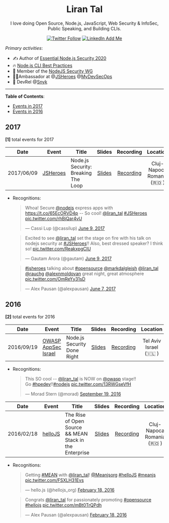 
<p align="center">
  <h1 align="center">
    Liran Tal
  </h1>
  <p align="center">
    I love doing Open Source, Node.js, JavaScript, Web Security & InfoSec, Public Speaking, and Building CLIs.
  </p>
</p>

<p align="center">
<a href=""><img alt="Twitter Follow" src="https://img.shields.io/twitter/follow/liran_tal?style=social"></a>   <a href="https://www.linkedin.com/in/talliran"><img alt="LinkedIn Add Me" src="https://img.shields.io/badge/-Add&nbsp;Me&nbsp;on&nbsp;LinkedIn-blue?style=flat-square&logo=Linkedin&logoColor=white"></a> 
</p>

*Primary activities*:

* ✍️ Author of [Essential Node.js Security 2020](http://bit.ly/securenodejs)
* 🔥 [Node.js CLI Best Practices](https://github.com/lirantal/nodejs-cli-apps-best-practices)
* 💚 Member of the [NodeJS Security WG](https://github.com/nodejs/security-wg)
* 🦸‍♂️Ambassador at @[JSHeroes](https://jsheroes.io/) @[MyDevSecOps](https://www.mydevsecops.io/)
* 🥑 DevRel @[Snyk](https://snyk.io/)

---

**Table of Contents**:

- [Events in 2017](#2017)
- [Events in 2016](#2016)







## 2017

**[1]** total events for 2017


| Date | Event | Title | Slides | Recording | Location | Language |
| :--: | ----- | ----- | :----: | :-------: | :------: | :------: |
| 2017/06/09 | [JSHeroes](https://jsheroes.io) | Node.js Security: Breaking The Loop | [Slides]() | [Recording](https://www.youtube.com/watch?v=DX8FSC_7wRI) | Cluj-Napoca Romania (🇷🇴 ) | English |
* Recognitions:

  <div class='jekyll-twitter-plugin'><blockquote class="twitter-tweet"><p lang="en" dir="ltr">Whoa! Secure <a href="https://twitter.com/nodejs?ref_src=twsrc%5Etfw">@nodejs</a> express apps with <a href="https://t.co/65EcORVD4p">https://t.co/65EcORVD4p</a> -- So cool! <a href="https://twitter.com/liran_tal?ref_src=twsrc%5Etfw">@liran_tal</a> <a href="https://twitter.com/hashtag/JSHeroes?src=hash&amp;ref_src=twsrc%5Etfw">#JSHeroes</a> <a href="https://t.co/rhBjQar4vU">pic.twitter.com/rhBjQar4vU</a></p>&mdash; Cassi Lup (@cassilup) <a href="https://twitter.com/cassilup/status/873099534326353926?ref_src=twsrc%5Etfw">June 9, 2017</a></blockquote></div><div class='jekyll-twitter-plugin'><blockquote class="twitter-tweet"><p lang="en" dir="ltr">Excited to see <a href="https://twitter.com/liran_tal?ref_src=twsrc%5Etfw">@liran_tal</a> set the stage on fire with his talk on nodejs security at <a href="https://twitter.com/hashtag/JSHeroes?src=hash&amp;ref_src=twsrc%5Etfw">#JSHeroes</a>!! Also, best dressed speaker? I think so! <a href="https://t.co/ReakxpgCIU">pic.twitter.com/ReakxpgCIU</a></p>&mdash; Gautam Arora (@gautam) <a href="https://twitter.com/gautam/status/873091903129960448?ref_src=twsrc%5Etfw">June 9, 2017</a></blockquote></div><div class='jekyll-twitter-plugin'><blockquote class="twitter-tweet"><p lang="en" dir="ltr"><a href="https://twitter.com/hashtag/jsheroes?src=hash&amp;ref_src=twsrc%5Etfw">#jsheroes</a> talking about <a href="https://twitter.com/hashtag/opensource?src=hash&amp;ref_src=twsrc%5Etfw">#opensource</a> <a href="https://twitter.com/markdalgleish?ref_src=twsrc%5Etfw">@markdalgleish</a> <a href="https://twitter.com/liran_tal?ref_src=twsrc%5Etfw">@liran_tal</a> <a href="https://twitter.com/rauchg?ref_src=twsrc%5Etfw">@rauchg</a> <a href="https://twitter.com/alexnmoldovan?ref_src=twsrc%5Etfw">@alexnmoldovan</a> great night, great atmosphere <a href="https://t.co/OmReYy31sD">pic.twitter.com/OmReYy31sD</a></p>&mdash; Alex Pausan (@alexpausan) <a href="https://twitter.com/alexpausan/status/872519914568941568?ref_src=twsrc%5Etfw">June 7, 2017</a></blockquote></div>








## 2016

**[2]** total events for 2016


| Date | Event | Title | Slides | Recording | Location | Language |
| :--: | ----- | ----- | :----: | :-------: | :------: | :------: |
| 2016/09/19 | [OWASP AppSec Israel](https://owasp.org/www-chapter-israel/) | Node.js Security Done Right | [Slides](https://www.slideshare.net/LiranTal1/nodejs-security-done-right-tips-and-tricks-they-wont-teach-you-in-school) | [Recording](https://www.youtube.com/watch?v=n9HIfhaSOyc&list=PLA4gj-PiNukcnP0M8exLzXywWI71W4q4R&index=11) | Tel Aviv Israel (🇮🇱 ) | English |
* Recognitions:

  <div class='jekyll-twitter-plugin'><blockquote class="twitter-tweet"><p lang="en" dir="ltr">This SO cool -- <a href="https://twitter.com/liran_tal?ref_src=twsrc%5Etfw">@liran_tal</a> is NOW on <a href="https://twitter.com/owasp?ref_src=twsrc%5Etfw">@owasp</a> stage!!<br>Go <a href="https://twitter.com/hashtag/hpedev?src=hash&amp;ref_src=twsrc%5Etfw">#hpedev</a>!!<a href="https://twitter.com/hashtag/nodejs?src=hash&amp;ref_src=twsrc%5Etfw">#nodejs</a> <a href="https://t.co/13RWGseVfH">pic.twitter.com/13RWGseVfH</a></p>&mdash; Morad Stern (@morad) <a href="https://twitter.com/morad/status/777832266277986304?ref_src=twsrc%5Etfw">September 19, 2016</a></blockquote></div>

| Date | Event | Title | Slides | Recording | Location | Language |
| :--: | ----- | ----- | :----: | :-------: | :------: | :------: |
| 2016/02/18 | [helloJS](https://hellojs.org) | The Rise of Open Source && MEAN Stack in the Enterprise | [Slides]() | [Recording](https://www.youtube.com/watch?v=su0mysF0zN4) | Cluj-Napoca Romania (🇷🇴 ) | English |
* Recognitions:

  <div class='jekyll-twitter-plugin'><blockquote class="twitter-tweet"><p lang="en" dir="ltr">Getting <a href="https://twitter.com/hashtag/MEAN?src=hash&amp;ref_src=twsrc%5Etfw">#MEAN</a> with <a href="https://twitter.com/liran_tal?ref_src=twsrc%5Etfw">@liran_tal</a>! <a href="https://twitter.com/Meanjsorg?ref_src=twsrc%5Etfw">@Meanjsorg</a> <a href="https://twitter.com/hashtag/helloJS?src=hash&amp;ref_src=twsrc%5Etfw">#helloJS</a> <a href="https://twitter.com/hashtag/meanjs?src=hash&amp;ref_src=twsrc%5Etfw">#meanjs</a> <a href="https://t.co/FSXLH31Evs">pic.twitter.com/FSXLH31Evs</a></p>&mdash; hello.js (@hellojs_org) <a href="https://twitter.com/hellojs_org/status/700315664649682944?ref_src=twsrc%5Etfw">February 18, 2016</a></blockquote></div><div class='jekyll-twitter-plugin'><blockquote class="twitter-tweet"><p lang="en" dir="ltr">Congrats <a href="https://twitter.com/liran_tal?ref_src=twsrc%5Etfw">@liran_tal</a> for passionately promoting <a href="https://twitter.com/hashtag/opensource?src=hash&amp;ref_src=twsrc%5Etfw">#opensource</a> <a href="https://twitter.com/hashtag/hellojs?src=hash&amp;ref_src=twsrc%5Etfw">#hellojs</a> <a href="https://t.co/mBt0TrQPdh">pic.twitter.com/mBt0TrQPdh</a></p>&mdash; Alex Pausan (@alexpausan) <a href="https://twitter.com/alexpausan/status/700326042955866113?ref_src=twsrc%5Etfw">February 18, 2016</a></blockquote></div>




